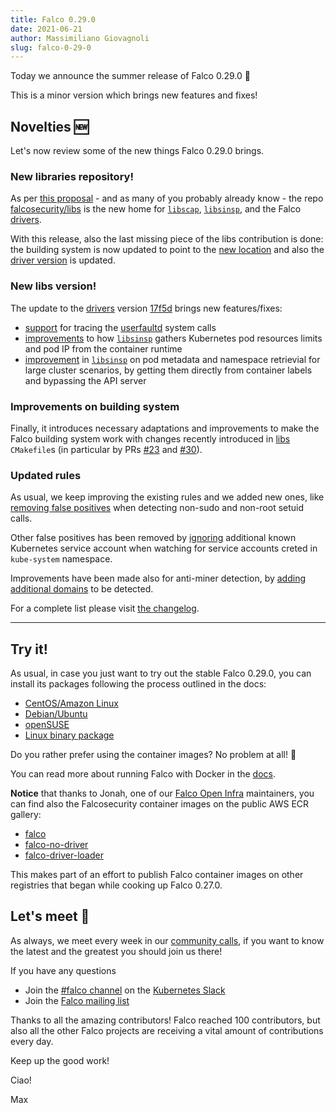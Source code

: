 ```yaml
---
title: Falco 0.29.0
date: 2021-06-21
author: Massimiliano Giovagnoli
slug: falco-0-29-0
---
```


Today we announce the summer release of Falco 0.29.0 🌱

This is a minor version which brings new features and fixes!

## Novelties 🆕

Let's now review some of the new things Falco 0.29.0 brings.

### New libraries repository!

As per [this proposal](https://github.com/falcosecurity/falco/blob/master/proposals/20210119-libraries-contribution.md) - and as many of you probably already know - the repo [falcosecurity/libs](https://github.com/falcosecurity/libs) is the new home for [`libscap`](https://github.com/falcosecurity/libs/tree/master/userspace/libscap), [`libsinsp`](https://github.com/falcosecurity/libs/tree/master/userspace/libsinsp), and the Falco [drivers](https://github.com/falcosecurity/libs/tree/master/driver).

With this release, also the last missing piece of the libs contribution is done: the building system is now updated to point to the [new location](https://download.falco.org/?prefix=driver/17f5df52a7d9ed6bb12d3b1768460def8439936d/) and also the [driver version](https://download.falco.org/?prefix=driver/17f5df52a7d9ed6bb12d3b1768460def8439936d/) is updated.

### New libs version!

The update to the [drivers](https://github.com/falcosecurity/libs/tree/master/driver) version [17f5d](https://github.com/falcosecurity/libs) brings new features/fixes:
- [support](https://github.com/falcosecurity/libs/pull/50) for tracing the [userfaultd](https://www.kernel.org/doc/html/latest/admin-guide/mm/userfaultfd.html) system calls
- [improvements](https://github.com/falcosecurity/libs/pull/32) to how [`libsinsp`](https://github.com/falcosecurity/libs/tree/master/userspace/libsinsp) gathers Kubernetes pod resources limits and pod IP from the container runtime
- [improvement](https://github.com/falcosecurity/libs/pull/15) in [`libsinsp`](https://github.com/falcosecurity/libs/tree/master/userspace/libsinsp) on pod metadata and namespace retrievial for large cluster scenarios, by getting them directly from container labels and bypassing the API server

### Improvements on building system

Finally, it introduces necessary adaptations and improvements to make the Falco building system work with changes recently introduced in [libs](https://github.com/falcosecurity/libs) `CMakefile`s (in particular by PRs [#23](https://github.com/falcosecurity/libs/pull/23) and [#30](https://github.com/falcosecurity/libs/pull/30)).

### Updated rules

As usual, we keep improving the existing rules and we added new ones, like [removing false positives](https://github.com/falcosecurity/falco/pull/1665) when detecting non-sudo and non-root setuid calls.

Other false positives has been removed by [ignoring](https://github.com/falcosecurity/falco/pull/1659) additional known Kubernetes service account when watching for service accounts creted in `kube-system` namespace.

Improvements have been made also for anti-miner detection, by [adding additional domains](https://github.com/falcosecurity/falco/pull/1676) to be detected.


For a complete list please visit [the changelog](https://github.com/falcosecurity/falco/releases/tag/0.29.0).

---

## Try it!

As usual, in case you just want to try out the stable Falco 0.29.0, you can install its packages following the process outlined in the docs:

- [CentOS/Amazon Linux](https://falco.org/docs/getting-started/installation/#centos-rhel)
- [Debian/Ubuntu](https://falco.org/docs/getting-started/installation/#debian)
- [openSUSE](https://falco.org/docs/getting-started/installation/#suse)
- [Linux binary package](https://falco.org/docs/getting-started/installation/#linux-binary)

Do you rather prefer using the container images? No problem at all! 🐳

You can read more about running Falco with Docker in the [docs](https://falco.org/docs/getting-started/running/#docker).

**Notice** that thanks to Jonah, one of our [Falco Open Infra](https://github.com/falcosecurity/test-infra) maintainers, you can find also the Falcosecurity container images on the public AWS ECR gallery:
- [falco](https://gallery.ecr.aws/falcosecurity/falco)
- [falco-no-driver](https://gallery.ecr.aws/falcosecurity/falco-no-driver)
- [falco-driver-loader](https://gallery.ecr.aws/falcosecurity/falco-driver-loader)

This makes part of an effort to publish Falco container images on other registries that began while cooking up Falco 0.27.0.


## Let's meet 🤝

As always, we meet every week in our [community calls](https://github.com/falcosecurity/community),
if you want to know the latest and the greatest you should join us there!

If you have any questions

- Join the [#falco channel](https://kubernetes.slack.com/messages/falco) on the [Kubernetes Slack](https://slack.k8s.io)
- Join the [Falco mailing list](https://lists.cncf.io/g/cncf-falco-dev)

Thanks to all the amazing contributors! Falco reached 100 contributors, but also all the other Falco projects are receiving a vital amount of contributions every day.

Keep up the good work!

Ciao!

Max
